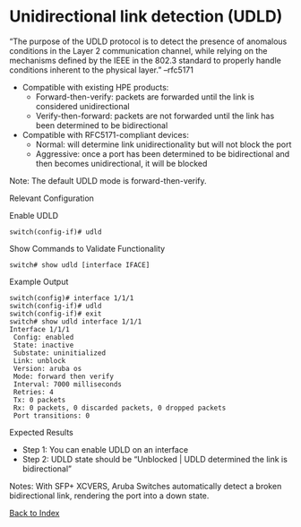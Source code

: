 # Unidirectional link detection (UDLD)

“The purpose of the UDLD protocol is to detect the presence of anomalous conditions in the Layer 2 communication channel, while relying on the mechanisms defined by the IEEE in the 802.3 standard to properly handle conditions inherent to the physical layer.” –rfc5171 

* Compatible with existing HPE products:
	* Forward-then-verify: packets are forwarded until the link is considered unidirectional
	* Verify-then-forward: packets are not forwarded until the link has been determined to be bidirectional 
* Compatible with RFC5171-compliant devices: 
	* Normal: will determine link unidirectionality but will not block the port 
	* Aggressive: once a port has been determined to be bidirectional and then becomes unidirectional, it will be blocked 

Note: The default UDLD mode is forward-then-verify. 

Relevant Configuration 

Enable UDLD 

```
switch(config-if)# udld
```

Show Commands to Validate Functionality 

```
switch# show udld [interface IFACE]
```

Example Output 

```
switch(config)# interface 1/1/1
switch(config-if)# udld
switch(config-if)# exit
switch# show udld interface 1/1/1
Interface 1/1/1
 Config: enabled
 State: inactive
 Substate: uninitialized
 Link: unblock
 Version: aruba os
 Mode: forward then verify
 Interval: 7000 milliseconds
 Retries: 4
 Tx: 0 packets
 Rx: 0 packets, 0 discarded packets, 0 dropped packets
 Port transitions: 0
```

Expected Results 

* Step 1: You can enable UDLD on an interface
* Step 2: UDLD state should be “Unblocked | UDLD determined the link is bidirectional” 

Notes:
With SFP+ XCVERS, Aruba Switches automatically detect a broken bidirectional link, rendering the port into a down state.

[Back to Index](../index.md)


